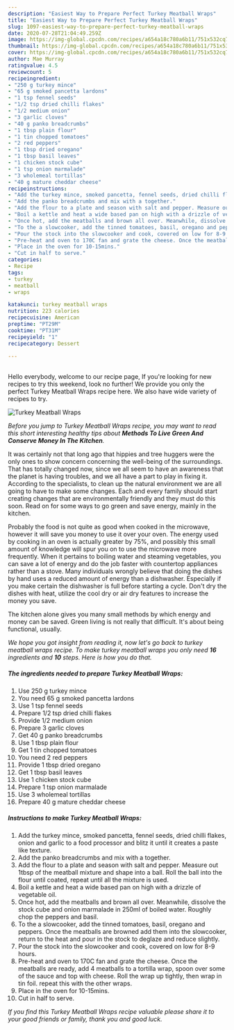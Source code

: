 ```yaml
---
description: "Easiest Way to Prepare Perfect Turkey Meatball Wraps"
title: "Easiest Way to Prepare Perfect Turkey Meatball Wraps"
slug: 1097-easiest-way-to-prepare-perfect-turkey-meatball-wraps
date: 2020-07-28T21:04:49.259Z
image: https://img-global.cpcdn.com/recipes/a654a18c780a6b11/751x532cq70/turkey-meatball-wraps-recipe-main-photo.jpg
thumbnail: https://img-global.cpcdn.com/recipes/a654a18c780a6b11/751x532cq70/turkey-meatball-wraps-recipe-main-photo.jpg
cover: https://img-global.cpcdn.com/recipes/a654a18c780a6b11/751x532cq70/turkey-meatball-wraps-recipe-main-photo.jpg
author: Mae Murray
ratingvalue: 4.5
reviewcount: 5
recipeingredient:
- "250 g turkey mince"
- "65 g smoked pancetta lardons"
- "1 tsp fennel seeds"
- "1/2 tsp dried chilli flakes"
- "1/2 medium onion"
- "3 garlic cloves"
- "40 g panko breadcrumbs"
- "1 tbsp plain flour"
- "1 tin chopped tomatoes"
- "2 red peppers"
- "1 tbsp dried oregano"
- "1 tbsp basil leaves"
- "1 chicken stock cube"
- "1 tsp onion marmalade"
- "3 wholemeal tortillas"
- "40 g mature cheddar cheese"
recipeinstructions:
- "Add the turkey mince, smoked pancetta, fennel seeds, dried chilli flakes, onion and garlic to a food processor and blitz it until it creates a paste like texture."
- "Add the panko breadcrumbs and mix with a together."
- "Add the flour to a plate and season with salt and pepper. Measure out 1tbsp of the meatball mixture and shape into a ball. Roll the ball into the flour until coated, repeat until all the mixture is used."
- "Boil a kettle and heat a wide based pan on high with a drizzle of vegetable oil."
- "Once hot, add the meatballs and brown all over. Meanwhile, dissolve the stock cube and onion marmalade in 250ml of boiled water. Roughly chop the peppers and basil."
- "To the a slowcooker, add the tinned tomatoes, basil, oregano and peppers. Once the meatballs are browned add them into the slowcooker, return to the heat and pour in the stock to deglaze and reduce slightly."
- "Pour the stock into the slowcooker and cook, covered on low for 8-9 hours."
- "Pre-heat and oven to 170C fan and grate the cheese. Once the meatballs are ready, add 4 meatballs to a tortilla wrap, spoon over some of the sauce and top with cheese. Roll the wrap up tightly, then wrap in tin foil. repeat this with the other wraps."
- "Place in the oven for 10-15mins."
- "Cut in half to serve."
categories:
- Recipe
tags:
- turkey
- meatball
- wraps

katakunci: turkey meatball wraps 
nutrition: 223 calories
recipecuisine: American
preptime: "PT29M"
cooktime: "PT31M"
recipeyield: "1"
recipecategory: Dessert

---
```

<br>
Hello everybody, welcome to our recipe page, If you're looking for new recipes to try this weekend, look no further! We provide you only the perfect Turkey Meatball Wraps recipe here. We also have wide variety of recipes to try.
<br>


![Turkey Meatball Wraps](https://img-global.cpcdn.com/recipes/a654a18c780a6b11/751x532cq70/turkey-meatball-wraps-recipe-main-photo.jpg)

<i>Before you jump to Turkey Meatball Wraps recipe, you may want to read this short interesting healthy tips about 
<strong>Methods To Live Green And Conserve Money In The Kitchen</strong>.</i>
</br>

It was certainly not that long ago that hippies and tree huggers were the only ones to show concern concerning the well-being of the surroundings. That has totally changed now, since we all seem to have an awareness that the planet is having troubles, and we all have a part to play in fixing it. According to the specialists, to clean up the natural environment we are all going to have to make some changes. Each and every family should start creating changes that are environmentally friendly and they must do this soon. Read on for some ways to go green and save energy, mainly in the kitchen.

Probably the food is not quite as good when cooked in the microwave, however it will save you money to use it over your oven. The energy used by cooking in an oven is actually greater by 75%, and possibly this small amount of knowledge will spur you on to use the microwave more frequently. When it pertains to boiling water and steaming vegetables, you can save a lot of energy and do the job faster with countertop appliances rather than a stove. Many individuals wrongly believe that doing the dishes by hand uses a reduced amount of energy than a dishwasher. Especially if you make certain the dishwasher is full before starting a cycle. Don't dry the dishes with heat, utilize the cool dry or air dry features to increase the money you save.

The kitchen alone gives you many small methods by which energy and money can be saved. Green living is not really that difficult. It's about being functional, usually.


<i>We hope you got insight from reading it, now let's go back to turkey meatball wraps recipe. To make turkey meatball wraps you only need <strong>16</strong> ingredients and <strong>10</strong> steps. Here is how you do that.
</i>

##### The ingredients needed to prepare Turkey Meatball Wraps:

1. Use 250 g turkey mince
1. You need 65 g smoked pancetta lardons
1. Use 1 tsp fennel seeds
1. Prepare 1/2 tsp dried chilli flakes
1. Provide 1/2 medium onion
1. Prepare 3 garlic cloves
1. Get 40 g panko breadcrumbs
1. Use 1 tbsp plain flour
1. Get 1 tin chopped tomatoes
1. You need 2 red peppers
1. Provide 1 tbsp dried oregano
1. Get 1 tbsp basil leaves
1. Use 1 chicken stock cube
1. Prepare 1 tsp onion marmalade
1. Use 3 wholemeal tortillas
1. Prepare 40 g mature cheddar cheese


##### Instructions to make Turkey Meatball Wraps:

1. Add the turkey mince, smoked pancetta, fennel seeds, dried chilli flakes, onion and garlic to a food processor and blitz it until it creates a paste like texture.
1. Add the panko breadcrumbs and mix with a together.
1. Add the flour to a plate and season with salt and pepper. Measure out 1tbsp of the meatball mixture and shape into a ball. Roll the ball into the flour until coated, repeat until all the mixture is used.
1. Boil a kettle and heat a wide based pan on high with a drizzle of vegetable oil.
1. Once hot, add the meatballs and brown all over. Meanwhile, dissolve the stock cube and onion marmalade in 250ml of boiled water. Roughly chop the peppers and basil.
1. To the a slowcooker, add the tinned tomatoes, basil, oregano and peppers. Once the meatballs are browned add them into the slowcooker, return to the heat and pour in the stock to deglaze and reduce slightly.
1. Pour the stock into the slowcooker and cook, covered on low for 8-9 hours.
1. Pre-heat and oven to 170C fan and grate the cheese. Once the meatballs are ready, add 4 meatballs to a tortilla wrap, spoon over some of the sauce and top with cheese. Roll the wrap up tightly, then wrap in tin foil. repeat this with the other wraps.
1. Place in the oven for 10-15mins.
1. Cut in half to serve.


<i>If you find this Turkey Meatball Wraps recipe valuable please share it to your good friends or family, thank you and good luck.</i>
